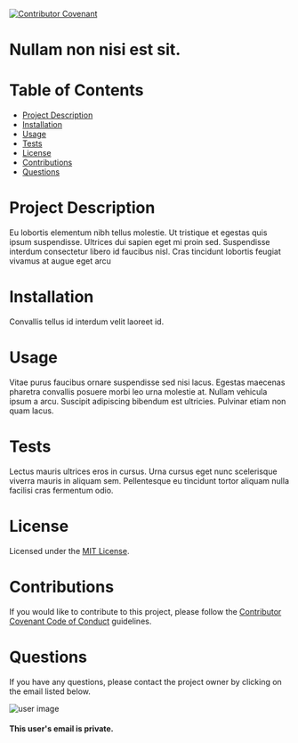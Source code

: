 
  [![Contributor Covenant](https://img.shields.io/badge/Contributor%20Covenant-v2.0%20adopted-ff69b4.svg)](https://www.contributor-covenant.org/version/2/0/code_of_conduct/)
  
  # **Nullam non nisi est sit.**

  # Table of Contents
  * [Project Description](#project-description)
  * [Installation](#installation)
  * [Usage](#usage)
  * [Tests](#tests)
  * [License](#license)
  * [Contributions](#contributions)
  * [Questions](#questions)

  # Project Description
  Eu lobortis elementum nibh tellus molestie. Ut tristique et egestas quis ipsum suspendisse. Ultrices dui sapien eget mi proin sed. Suspendisse interdum consectetur libero id faucibus nisl. Cras tincidunt lobortis feugiat vivamus at augue eget arcu
  
  # Installation
  Convallis tellus id interdum velit laoreet id.

  # Usage
  Vitae purus faucibus ornare suspendisse sed nisi lacus. Egestas maecenas pharetra convallis posuere morbi leo urna molestie at. Nullam vehicula ipsum a arcu. Suscipit adipiscing bibendum est ultricies. Pulvinar etiam non quam lacus.

  # Tests
  Lectus mauris ultrices eros in cursus. Urna cursus eget nunc scelerisque viverra mauris in aliquam sem. Pellentesque eu tincidunt tortor aliquam nulla facilisi cras fermentum odio.

  # License
  Licensed under the [MIT License](https://spdx.org/licenses/MIT.html).

  # Contributions
  If you would like to contribute to this project, please follow the [Contributor Covenant Code of Conduct](https://www.contributor-covenant.org/version/2/0/code_of_conduct/) guidelines.

  # Questions
  If you have any questions, please contact the project owner by clicking on the email listed below.  
  
  ![user image](https://avatars3.githubusercontent.com/u/57199674?v=4)
  #### This user's email is private.

